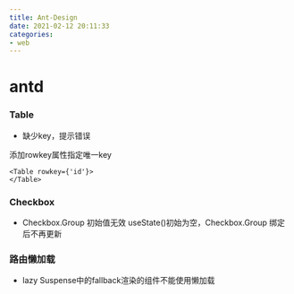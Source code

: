 ```yaml
---
title: Ant-Design
date: 2021-02-12 20:11:33
categories:
- web
---
```


# antd

### Table

- 缺少key，提示错误

添加rowkey属性指定唯一key
```
<Table rowkey={'id'}>
</Table>
```
### Checkbox

- Checkbox.Group 初始值无效
useState()初始为空，Checkbox.Group 绑定后不再更新

### 路由懒加载

- lazy
Suspense中的fallback渲染的组件不能使用懒加载


